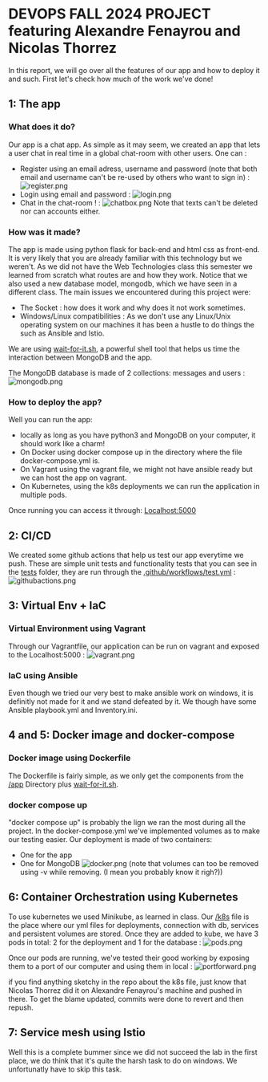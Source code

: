 # DEVOPS FALL 2024 PROJECT featuring Alexandre Fenayrou and Nicolas Thorrez
In this report, we will go over all the features of our app and how to deploy it and such. First let's check how much of the work we've done!
## 1: The app
### What does it do?
Our app is a chat app. As simple as it may seem, we created an app that lets a user chat in real time in a global chat-room with other users.
One can : 
- Register using an email adress, username and password (note that both email and username can't be re-used by others who want to sign in) : ![register.png](images/image1.png)
- Login using email and password : ![login.png](images/image2.png)
- Chat in the chat-room ! : ![chatbox.png](images/image3.png)
Note that texts can't be deleted nor can accounts either.

### How was it made?
The app is made using python flask for back-end and html css as front-end. It is very likely that you are already familiar with this technology but we weren't. As we did not have the Web Technologies class this semester we learned from scratch what routes are and how they work. Notice that we also used a new database model, mongodb, which we have seen in a different class. The main issues we encountered during this project were:
- The Socket : how does it work and why does it not work sometimes.
- Windows/Linux compatibilities : As we don't use any Linux/Unix operating system on our machines it has been a hustle to do things the such as Ansible and Istio.

We are using [wait-for-it.sh](https://github.com/vishnubob/wait-for-it/blob/master/wait-for-it.sh), a powerful shell tool that helps us time the interaction between MongoDB and the app.

The MongoDB database is made of 2 collections: messages and users : ![mongodb.png](/images/image7.png)

### How to deploy the app?
Well you can run the app:
- locally as long as you have python3 and MongoDB on your computer, it should work like a charm!
- On Docker using docker compose up in the directory where the file docker-compose.yml is.
- On Vagrant using the vagrant file, we might not have ansible ready but we can host the app on vagrant.
- On Kubernetes, using the k8s deployments we can run the application in multiple pods.

Once running you can access it through: [Localhost:5000](http://localhost:5000)

## 2: CI/CD
We created some github actions that help us test our app everytime we push. These are simple unit tests and functionality tests that you can see in the [tests](/tests/) folder, they are run through the [.github/workflows/test.yml](/.github/workflows/test.yml) : ![githubactions.png](/images/image4.png)

## 3: Virtual Env + IaC
### Virtual Environment using Vagrant
Through our Vagrantfile, our application can be run on vagrant and exposed to the Localhost:5000 : ![vagrant.png](/images/image5.png)

### IaC using Ansible
Even though we tried our very best to make ansible work on windows, it is definitly not made for it and we stand defeated by it. We though have some Ansible playbook.yml and Inventory.ini.

## 4 and 5: Docker image and docker-compose
### Docker image using Dockerfile
The Dockerfile is fairly simple, as we only get the components from the [/app](/app/) Directory plus [wait-for-it.sh](wait-for-it.sh).

### docker compose up
"docker compose up" is probably the lign we ran the most during all the project. In the docker-compose.yml we've implemented volumes as to make our testing easier. Our deployment is made of two containers:
- One for the app
- One for MongoDB
![docker.png](/images/image6.png)
(note that volumes can too be removed using -v while removing. (I mean you probably know it righ?))

## 6: Container Orchestration using Kubernetes
To use kubernetes we used Minikube, as learned in class.
Our [/k8s](/k8s/) file is the place where our yml files for deployments, connection with db, services and persistent volumes are stored.
Once they are added to kube, we have 3 pods in total: 2 for the deployment and 1 for the database : ![pods.png](/images/image8.png)

Once our pods are running, we've tested their good working by exposing them to a port of our computer and using them in local : ![portforward.png](/images/image9.png)



if you find anything sketchy in the repo about the k8s file, just know that Nicolas Thorrez did it on Alexandre Fenayrou's machine and pushed in there. To get the blame updated, commits were done to revert and then repush.

## 7: Service mesh using Istio
Well this is a complete bummer since we did not succeed the lab in the first place, we do think that it's quite the harsh task to do on windows. We unfortunatly have to skip this task.
